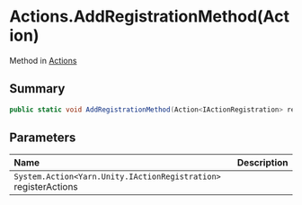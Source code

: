 # Actions.AddRegistrationMethod(Action<IActionRegistration>)

Method in [Actions](/api/csharp/yarn.unity.actions.md)

## Summary



```csharp
public static void AddRegistrationMethod(Action<IActionRegistration> registerActions)
```

## Parameters

|Name|Description|
|:---|:---|
|`System.Action<Yarn.Unity.IActionRegistration>` registerActions||

